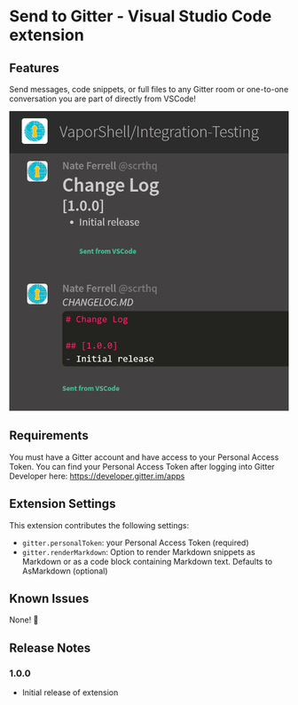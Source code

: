 # Send to Gitter - Visual Studio Code extension

## Features

Send messages, code snippets, or full files to any Gitter room or one-to-one conversation you are part of directly from VSCode!

![Examples](/examples.png)


## Requirements

You must have a Gitter account and have access to your Personal Access Token. You can find your Personal Access Token after logging into Gitter Developer here: https://developer.gitter.im/apps

## Extension Settings

This extension contributes the following settings:

* `gitter.personalToken`: your Personal Access Token (required)
* `gitter.renderMarkdown`: Option to render Markdown snippets as Markdown or as a code block containing Markdown text. Defaults to AsMarkdown (optional)

## Known Issues

None! :tada:

## Release Notes

### 1.0.0

- Initial release of extension